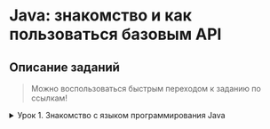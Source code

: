 # Java: знакомство и как пользоваться базовым API

## Описание заданий
>Можно воспользоваться быстрым переходом к заданию по ссылкам!
<details>
<summary>Урок 1. Знакомство с языком программирования Java</summary>

---

* [**task_1**](https://github.com/Minscript/Java/blob/master/Lesson_1/task_1.java) - Вычислить n-ое треугольного число(сумма чисел от 1 до n), n! (произведение чисел от 1 до n).

* [**task_2**](https://github.com/Minscript/Java/blob/master/Lesson_1/task_2.java) - Вывести все простые числа от 1 до 1000.

* [**task_2**](https://github.com/Minscript/Java/blob/master/Lesson_1/task_1.java) - Реализовать простой калькулятор.
</details>